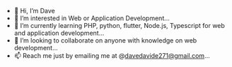- 👋 Hi, I’m Dave
- 👀 I’m interested in Web or Application Development...
- 🌱 I’m currently learning PHP, python, flutter, Node.js, Typescript for web and application development...
- 💞️ I’m looking to collaborate on anyone with knowledge on web development...
- 📫 Reach me just by emailing me at @davedavide271@gmail.com...

<!---
davedavide27/davedavide27 is a ✨ special ✨ repository because its `README.md` (this file) appears on your GitHub profile.
You can click the Preview link to take a look at your changes.
--->
